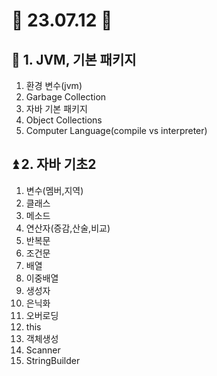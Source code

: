 # 👋 23.07.12 👋

## 🔰 1. JVM, 기본 패키지
  1. 환경 변수(jvm)
  2. Garbage Collection
  3. 자바 기본 패키지
  4. Object Collections
  5. Computer Language(compile vs interpreter)

     
## ⏫ 2. 자바 기초2
  1. 변수(멤버,지역)
  2. 클래스
  3. 메소드
  4. 연산자(증감,산술,비교)
  5. 반복문
  6. 조건문
  7. 배열
  8. 이중배열
  9. 생성자
  10. 은닉화
  11. 오버로딩
  12. this
  13. 객체생성
  14. Scanner
  15. StringBuilder
